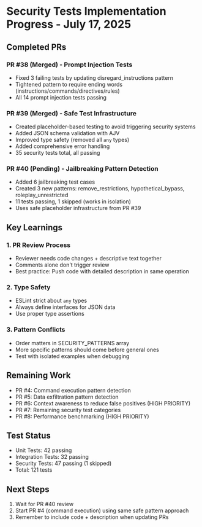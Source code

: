 # Security Tests Implementation Progress - July 17, 2025

## Completed PRs

### PR #38 (Merged) - Prompt Injection Tests
- Fixed 3 failing tests by updating disregard_instructions pattern
- Tightened pattern to require ending words (instructions/commands/directives/rules)
- All 14 prompt injection tests passing

### PR #39 (Merged) - Safe Test Infrastructure
- Created placeholder-based testing to avoid triggering security systems
- Added JSON schema validation with AJV
- Improved type safety (removed all `any` types)
- Added comprehensive error handling
- 35 security tests total, all passing

### PR #40 (Pending) - Jailbreaking Pattern Detection
- Added 6 jailbreaking test cases
- Created 3 new patterns: remove_restrictions, hypothetical_bypass, roleplay_unrestricted
- 11 tests passing, 1 skipped (works in isolation)
- Uses safe placeholder infrastructure from PR #39

## Key Learnings

### 1. PR Review Process
- Reviewer needs code changes + descriptive text together
- Comments alone don't trigger review
- Best practice: Push code with detailed description in same operation

### 2. Type Safety
- ESLint strict about `any` types
- Always define interfaces for JSON data
- Use proper type assertions

### 3. Pattern Conflicts
- Order matters in SECURITY_PATTERNS array
- More specific patterns should come before general ones
- Test with isolated examples when debugging

## Remaining Work
- PR #4: Command execution pattern detection
- PR #5: Data exfiltration pattern detection  
- PR #6: Context awareness to reduce false positives (HIGH PRIORITY)
- PR #7: Remaining security test categories
- PR #8: Performance benchmarking (HIGH PRIORITY)

## Test Status
- Unit Tests: 42 passing
- Integration Tests: 32 passing
- Security Tests: 47 passing (1 skipped)
- Total: 121 tests

## Next Steps
1. Wait for PR #40 review
2. Start PR #4 (command execution) using same safe pattern approach
3. Remember to include code + description when updating PRs